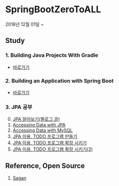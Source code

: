 # SpringBootZeroToALL
2018년 12월 01일 ~

## Study
### 1. Building Java Projects With Gradle
  - [바로가기](https://github.com/pasudo123/SpringBootZeroToALL/tree/master/1.%20Building%20Java%20Projects%20With%20Gradle)

### 2. Building an Application with Spring Boot
  - [바로가기](https://github.com/pasudo123/SpringBootZeroToALL/tree/master/2.%20Building%20an%20Application%20with%20Spring%20Boot)

### 3. JPA 공부
  0. [JPA 알아보기(블로그 글)](https://pasudo123.tistory.com/271?category=736753)
  1. [Accessing Data with JPA](https://github.com/pasudo123/SpringBootZeroToALL/blob/master/3.%20Study%20JPA/3.1%20Study%20Spring%20IO%20-%20Accessing%20data%20with%20JPA.md)
  2. [Accessing Data with MySQL](https://github.com/pasudo123/SpringBootZeroToALL/blob/master/3.%20Study%20JPA/3.2%20Study%20Spring%20IO%20-%20Accessing%20data%20with%20MySQL.md)
  3. [JPA 이용, TODO 프로그램 만들기](https://github.com/pasudo123/SpringBootZeroToALL/blob/master/3.%20Study%20JPA/3.3%20JPA%20%EC%9D%B4%EC%9A%A9%2C%20TODO%20%ED%94%84%EB%A1%9C%EA%B7%B8%EB%9E%A8%20%EB%A7%8C%EB%93%A4%EA%B8%B0.md)
  4. [JPA 이용, TODO 프로그램 확장 시키기](https://github.com/pasudo123/SpringBootZeroToALL/blob/master/3.%20Study%20JPA/3.4%20JPA%20%EC%9D%B4%EC%9A%A9%2C%20TODO%20%ED%94%84%EB%A1%9C%EA%B7%B8%EB%9E%A8%20%ED%99%95%EC%9E%A5%20%EC%8B%9C%ED%82%A4%EA%B8%B0.md)
  5. [JPA 이용, TODO 프로그램 확장 시키기(2)](https://github.com/pasudo123/SpringBootZeroToALL/blob/master/3.%20Study%20JPA/3.5%20JPA%20%EC%9D%B4%EC%9A%A9%2C%20TODO%20%ED%94%84%EB%A1%9C%EA%B7%B8%EB%9E%A8%20%ED%99%95%EC%9E%A5%20%EC%8B%9C%ED%82%A4%EA%B8%B0(2).md)

## Reference, Open Source
1. [Sagan](https://github.com/pasudo123/SpringBootZeroToALL/blob/master/Sagan/README.md)
